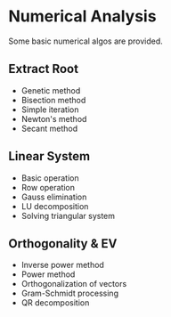 # Numerical Analysis

Some basic numerical algos are provided.

## Extract Root
* Genetic method 
* Bisection method
* Simple iteration
* Newton's method
* Secant method

## Linear System
* Basic operation
* Row operation
* Gauss elimination
* LU decomposition
* Solving triangular system

## Orthogonality & EV
* Inverse power method
* Power method
* Orthogonalization of vectors
* Gram-Schmidt processing
* QR decomposition

